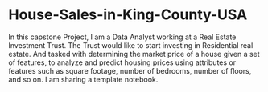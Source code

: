 # House-Sales-in-King-County-USA

In this capstone Project, I am a Data Analyst working at a Real Estate Investment Trust. The Trust would like to start investing in Residential real estate. And tasked with determining the market price of a house given a set of features, to analyze and predict housing prices using attributes or features such as square footage, number of bedrooms, number of floors, and so on. I am sharing a template notebook.

